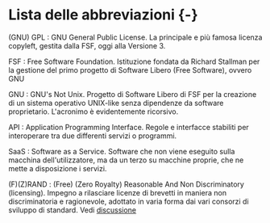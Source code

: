 
# Lista delle abbreviazioni {-}

<!-- ***Importante***: Non usare reflow qui! -->

(GNU) GPL
: GNU General Public License. La principale e più famosa licenza copyleft, gestita dalla FSF, oggi alla Versione 3.

FSF
: Free Software Foundation. Istituzione fondata da Richard Stallman per la gestione del primo progetto di Software Libero (Free Software), ovvero GNU

GNU
: GNU's Not Unix. Progetto di Software Libero di FSF per la creazione di un sistema operativo UNIX-like senza dipendenze da software proprietario. L'acronimo è evidentemente ricorsivo.

API
: Application Programming Interface. Regole e interfacce stabiliti per interoperare tra due differenti servizi o programmi.

SaaS
: Software as a Service. Software che non viene eseguito sulla macchina dell'utilizzatore, ma da un terzo su macchine proprie, che ne mette a disposizione i servizi.

(F)(Z)RAND
: (Free) (Zero Royalty) Reasonable And Non Discriminatory (licensing). Impegno a rilasciare licenze di brevetti in maniera non discriminatoria e ragionevole, adottato in varia forma dai vari consorzi di sviluppo di standard. Vedi [discussione](#sec_rand)
